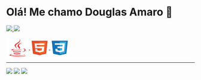 # Olá! Me chamo Douglas Amaro 👋

<div align="left">
  <a href="https://douglasamaro.vercel.app">
  <img height="160em" src="https://github-readme-stats.vercel.app/api?username=douglasamaro&show_icons=true&theme=apprentice&include_all_commits=true&count_private=true"/>
  <img height="160em" src="https://github-readme-stats.vercel.app/api/top-langs/?username=douglasamaro&layout=compact&langs_count=7&theme=apprentice"/>
</div>
<div style="display: inline_block"><br>
  <img align="center" alt="Douglas-JAVA" height="50" width="60" src="https://raw.githubusercontent.com/devicons/devicon/master/icons/java/java-plain.svg">
  <img align="center" alt="Douglas-HTML" height="40" width="50" src="https://raw.githubusercontent.com/devicons/devicon/master/icons/html5/html5-original.svg">
  <img align="center" alt="Douglas-CSS" height="40" width="50" src="https://raw.githubusercontent.com/devicons/devicon/master/icons/css3/css3-original.svg">
</div>
  
 <hr>
  
<div>
  <a href="https://instagram.com/douglasamro" target="_blank"><img src="https://img.shields.io/badge/-Instagram-%23E4405F?style=for-the-badge&logo=instagram&logoColor=white&labelColor=4c18ff&color=4c18ff" target="_blank"></a>
  <a href = "mailto:douglasamarolaurindo@gmail.com"><img src="https://img.shields.io/badge/-Gmail-%23333?style=for-the-badge&logo=gmail&logoColor=white&labelColor=db0000&color=db0000" target="_blank"></a>
  <a href="https://www.linkedin.com/in/douglas-laurindo-7b8aa3187/" target="_blank"><img src="https://img.shields.io/badge/-LinkedIn-%230077B5?style=for-the-badge&logo=linkedin&logoColor=white&labelColor=0059db&color=0059db" target="_blank"></a> 
</div>
